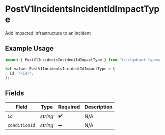 # PostV1IncidentsIncidentIdImpactType

Add impacted infrastructure to an incident

## Example Usage

```typescript
import { PostV1IncidentsIncidentIdImpactType } from "firehydrant-typescript-sdk/models/components";

let value: PostV1IncidentsIncidentIdImpactType = {
  id: "<id>",
};
```

## Fields

| Field              | Type               | Required           | Description        |
| ------------------ | ------------------ | ------------------ | ------------------ |
| `id`               | *string*           | :heavy_check_mark: | N/A                |
| `conditionId`      | *string*           | :heavy_minus_sign: | N/A                |